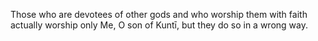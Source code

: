 Those who are devotees of other gods and who worship them with faith actually worship only Me, O son of Kuntī, but they do so in a wrong way.